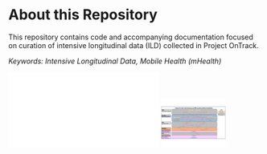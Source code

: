 <!---
---
output:
  pdf_document: default
urlcolor: magenta
---
--->

# About this Repository

This repository contains code and accompanying documentation focused on curation of intensive longitudinal data (ILD) collected in Project OnTrack.

_Keywords: Intensive Longitudinal Data, Mobile Health (mHealth)_

![data-curation-pipeline-visual](OT_data_pipeline_viz.pdf)
<img src="OT_data_pipeline_viz.pdf" width="128"/>
